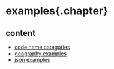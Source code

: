 ﻿
# examples{.chapter}

## content

- [code name categories](code-names.md)
- [geography examples](geography.md)
- [json examples](json.md)
